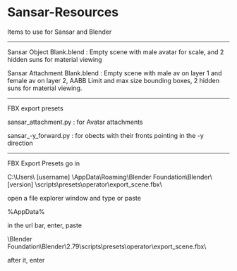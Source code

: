 # Sansar-Resources
Items to use for Sansar and Blender

----

Sansar Object Blank.blend : Empty scene with male avatar for scale, and 2 hidden suns for material viewing

Sansar Attachment Blank.blend : Empty scene with male av on layer 1 and female av on layer 2, AABB Limit and max size bounding boxes, 2 hidden suns for material viewing.

----

FBX export presets

sansar_attachment.py : for Avatar attachments

sansar_-y_forward.py : for obects with their fronts pointing in the -y direction

----

FBX Export Presets go in

C:\Users\ [username] \AppData\Roaming\Blender Foundation\Blender\ [version] \scripts\presets\operator\export_scene.fbx\

open a file explorer window and type or paste

%AppData%

in the url bar, enter, paste

\Blender Foundation\Blender\2.79\scripts\presets\operator\export_scene.fbx\

after it, enter
